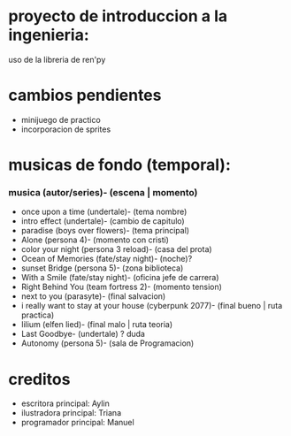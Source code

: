 # proyecto de introduccion a la ingenieria:
uso de la libreria de ren'py

# cambios pendientes
- minijuego de practico
- incorporacion de sprites
# musicas de fondo (temporal):
### musica (autor/series)- (escena | momento) 
- once upon a time (undertale)- (tema nombre)
- intro effect (undertale)- (cambio de capitulo)
- paradise (boys over flowers)- (tema principal)
- Alone (persona 4)- (momento con cristi) 
- color your night (persona 3 reload)- (casa del prota)
- Ocean of Memories (fate/stay night)- (noche)?
- sunset Bridge (persona 5)- (zona biblioteca)
- With a Smile (fate/stay night)- (oficina jefe de carrera)
- Right Behind You (team fortress 2)- (momento tension)
- next to you (parasyte)- (final salvacion)
- i really want to stay at your house (cyberpunk 2077)- (final bueno | ruta practica)
- lilium (elfen lied)- (final malo | ruta teoria)
- Last Goodbye- (undertale) ? duda
- Autonomy (persona 5)- (sala de Programacion)
# creditos
- escritora principal: Aylin
- ilustradora principal: Triana
- programador principal: Manuel
